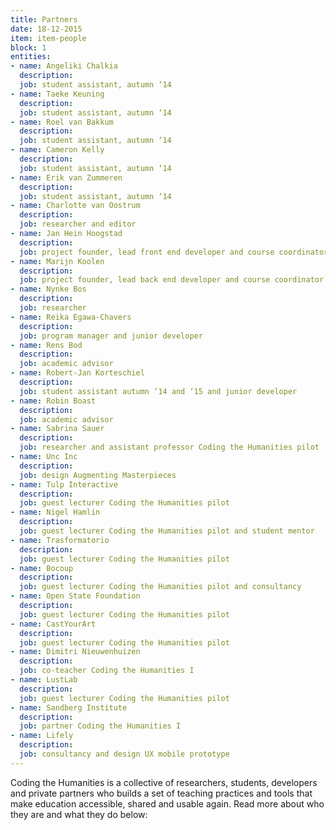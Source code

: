 ```yaml
---
title: Partners
date: 18-12-2015
item: item-people
block: 1
entities: 
- name: Angeliki Chalkia
  description:
  job: student assistant, autumn ‘14
- name: Taeke Keuning
  description:
  job: student assistant, autumn ‘14
- name: Roel van Bakkum
  description:
  job: student assistant, autumn ‘14
- name: Cameron Kelly 
  description: 
  job: student assistant, autumn ‘14
- name: Erik van Zummeren
  description:
  job: student assistant, autumn ‘14
- name: Charlotte van Oostrum
  description: 
  job: researcher and editor 
- name: Jan Hein Hoogstad
  description:
  job: project founder, lead front end developer and course coordinator
- name: Marijn Koolen
  description:
  job: project founder, lead back end developer and course coordinator
- name: Nynke Bos
  description: 
  job: researcher
- name: Reika Egawa-Chavers
  description:
  job: program manager and junior developer
- name: Rens Bod
  description:
  job: academic advisor
- name: Robert-Jan Korteschiel
  description:
  job: student assistant autumn ‘14 and ‘15 and junior developer
- name: Robin Boast
  description: 
  job: academic advisor 
- name: Sabrina Sauer
  description:
  job: researcher and assistant professor Coding the Humanities pilot 
- name: Unc Inc
  description:
  job: design Augmenting Masterpieces
- name: Tulp Interactive
  description: 
  job: guest lecturer Coding the Humanities pilot 
- name: Nigel Hamlin
  description:
  job: guest lecturer Coding the Humanities pilot and student mentor
- name: Trasformatorio
  description:  
  job: guest lecturer Coding the Humanities pilot
- name: Bocoup
  description: 
  job: guest lecturer Coding the Humanities pilot and consultancy
- name: Open State Foundation
  description: 
  job: guest lecturer Coding the Humanities pilot
- name: CastYourArt
  description:
  job: guest lecturer Coding the Humanities pilot
- name: Dimitri Nieuwenhuizen
  description: 
  job: co-teacher Coding the Humanities I
- name: LustLab
  description: 
  job: guest lecturer Coding the Humanities pilot
- name: Sandberg Institute
  description: 
  job: partner Coding the Humanities I 
- name: Lifely
  description:
  job: consultancy and design UX mobile prototype
---
```

Coding the Humanities is a collective of researchers, students, developers and private partners who builds a set of teaching practices and tools that make education accessible, shared and usable again. Read more about who they are and what they do below: 